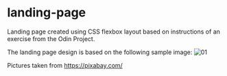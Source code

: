 # landing-page
Landing page created using CSS flexbox layout based on instructions of an exercise from the Odin Project.

The landing page design is based on the following sample image:
![01](https://github.com/user-attachments/assets/adb78929-b5b6-4bac-8aa9-d18fa70c622d)

Pictures taken from https://pixabay.com/
